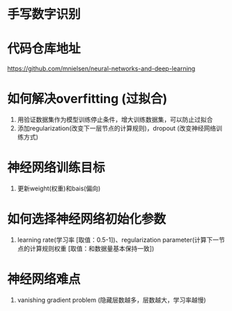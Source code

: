 # 手写数字识别


# 代码仓库地址
https://github.com/mnielsen/neural-networks-and-deep-learning


# 如何解决overfitting (过拟合)
1. 用验证数据集作为模型训练停止条件，增大训练数据集，可以防止过拟合
2. 添加regularization(改变下一层节点的计算规则)，dropout (改变神经网络训练方式)


# 神经网络训练目标
1. 更新weight(权重)和bais(偏向)


# 如何选择神经网络初始化参数
1. learning rate(学习率 [取值：0.5-1])、regularization parameter(计算下一节点的计算规则权重 [取值：和数据量基本保持一致])


# 神经网络难点
1. vanishing gradient problem (隐藏层数越多，层数越大，学习率越慢)

